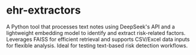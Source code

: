 # ehr-extractors
A Python tool that processes text notes using DeepSeek's API and a lightweight embedding model to identify and extract risk-related factors. Leverages FAISS for efficient retrieval and supports CSV/Excel data inputs for flexible analysis. Ideal for testing text-based risk detection workflows.

